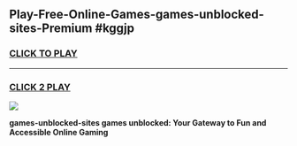 
## Play-Free-Online-Games-games-unblocked-sites-Premium #kggjp
<h3>
<a href="https://premium.freeplayer.one?title=games-unblocked-sites&ref=8M">CLICK TO PLAY</a></h3>
<hr>

<h3>
<a href="https://premium.freeplayer.one?title=games-unblocked-sites&ref=8M">CLICK 2 PLAY</a>
  
</h3>

<a href="https://premium.freeplayer.one?title=games-unblocked-sites&ref=8M"><img src="https://clearcache.store/games.png"></a>


**games-unblocked-sites games unblocked: Your Gateway to Fun and Accessible Online Gaming**
